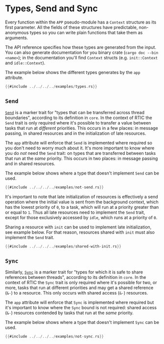 # Types, Send and Sync

Every function within the `APP` pseudo-module has a `Context` structure as its
first parameter. All the fields of these structures have predictable,
non-anonymous types so you can write plain functions that take them as arguments.

The API reference specifies how these types are generated from the input. You
can also generate documentation for you binary crate (`cargo doc --bin <name>`);
in the documentation you'll find `Context` structs (e.g. `init::Context` and
`idle::Context`).

The example below shows the different types generates by the `app` attribute.

``` rust
{{#include ../../../../examples/types.rs}}
```

## `Send`

[`Send`] is a marker trait for "types that can be transferred across thread
boundaries", according to its definition in `core`. In the context of RTIC the
`Send` trait is only required where it's possible to transfer a value between
tasks that run at *different* priorities. This occurs in a few places: in
message passing, in shared resources and in the initialization of late
resources.

[`Send`]: https://doc.rust-lang.org/core/marker/trait.Send.html

The `app` attribute will enforce that `Send` is implemented where required so
you don't need to worry much about it. It's more important to know where you do
*not* need the `Send` trait: on types that are transferred between tasks that
run at the *same* priority. This occurs in two places: in message passing and in
shared resources.

The example below shows where a type that doesn't implement `Send` can be used.

``` rust
{{#include ../../../../examples/not-send.rs}}
```

It's important to note that late initialization of resources is effectively a
send operation where the initial value is sent from the background context,
which has the lowest priority of `0`, to a task, which will run at a priority
greater than or equal to `1`. Thus all late resources need to implement the
`Send` trait, except for those exclusively accessed by `idle`, which runs at a
priority of `0`.

Sharing a resource with `init` can be used to implement late initialization, see
example below. For that reason, resources shared with `init` must also implement
the `Send` trait.

``` rust
{{#include ../../../../examples/shared-with-init.rs}}
```

## `Sync`

Similarly, [`Sync`] is a marker trait for "types for which it is safe to share
references between threads", according to its definition in `core`. In the
context of RTIC the `Sync` trait is only required where it's possible for two,
or more, tasks that run at different priorities and may get a shared reference
(`&-`) to a resource. This only occurs with shared access (`&-`) resources.

[`Sync`]: https://doc.rust-lang.org/core/marker/trait.Sync.html

The `app` attribute will enforce that `Sync` is implemented where required but
it's important to know where the `Sync` bound is not required: shared access
(`&-`) resources contended by tasks that run at the *same* priority.

The example below shows where a type that doesn't implement `Sync` can be used.

``` rust
{{#include ../../../../examples/not-sync.rs}}
```
